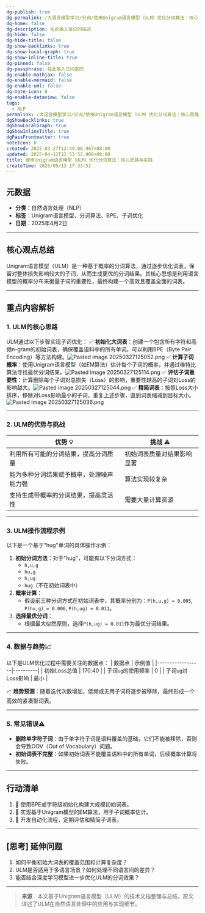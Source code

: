```yaml
---
dg-publish: true
dg-permalink: /大语言模型学习/分词/使用Unigram语言模型（ULM）优化分词算法：核心思路与实践
dg-home: false
dg-description: 在此输入笔记的描述
dg-hide: false
dg-hide-title: false
dg-show-backlinks: true
dg-show-local-graph: true
dg-show-inline-title: true
dg-pinned: false
dg-passphrase: 在此输入访问密码
dg-enable-mathjax: false
dg-enable-mermaid: false
dg-enable-uml: false
dg-note-icon: 0
dg-enable-dataview: false
tags:
  - NLP
permalink: /大语言模型学习/分词/使用Unigram语言模型（ULM）优化分词算法：核心思路与实践/
dgShowBacklinks: true
dgShowLocalGraph: true
dgShowInlineTitle: true
dgPassFrontmatter: true
noteIcon: 0
created: 2025-03-27T12:49:06.967+08:00
updated: 2025-04-12T12:53:52.908+08:00
title: 使用Unigram语言模型（ULM）优化分词算法：核心思路与实践
createTime: 2025/05/13 17:33:52
---
```




## 元数据
- **分类**：自然语言处理（NLP）
- **标签**：Unigram语言模型、分词算法、BPE、子词优化
- **日期**：2025年4月2日  

---



## 核心观点总结
Unigram语言模型（ULM）是一种基于概率的分词算法，通过逐步优化词表，保留对整体损失影响较大的子词，从而生成更优的分词结果。其核心思想是利用语言模型的概率分布来衡量子词的重要性，最终构建一个高效且覆盖全面的词表。

---



## 重点内容解析

### 1. **ULM的核心思路**
ULM通过以下步骤实现子词优化：
✅ **初始化大词表**：创建一个包含所有字符和高频n-gram的初始词表，确保覆盖语料中的所有单词。可以利用BPE（Byte Pair Encoding）等方法构建。![Pasted image 20250327125052.png](/img/user/%E9%99%84%E4%BB%B6/Pasted%20image%2020250327125052.png)
✅ **计算子词概率**：使用Unigram语言模型（如EM算法）估计每个子词的概率，并通过维特比算法寻找最优分词结果。![Pasted image 20250327125114.png](/img/user/%E9%99%84%E4%BB%B6/Pasted%20image%2020250327125114.png)
✅ **评估子词重要性**：计算删除每个子词对总损失（Loss）的影响，重要性越高的子词对Loss的影响越大。![Pasted image 20250327125044.png](/img/user/%E9%99%84%E4%BB%B6/Pasted%20image%2020250327125044.png)
✅ **精简词表**：按照Loss大小排序，移除对Loss影响最小的子词，重复上述步骤，直到词表缩减到目标大小。![Pasted image 20250327125036.png](/img/user/%E9%99%84%E4%BB%B6/Pasted%20image%2020250327125036.png)

---


### 2. **ULM的优势与挑战**
| 优势 💡 | 挑战 ⚠️ |
|--------|---------|
| 利用所有可能的分词结果，提高分词质量 | 初始词表质量对结果影响显著 |
| 能为多种分词结果赋予概率，处理噪声能力强 | 算法实现较复杂 |
| 支持生成带概率的分词结果，提高灵活性 | 需要大量计算资源 |

---


### 3. **ULM操作流程示例**
以下是一个基于"hug"单词的具体操作示例：
1. **初始分词方法**：对于"hug"，可能有以下分词方式：
   - `h,u,g`
   - `hu,g`
   - `h,ug`
   - `hug`（不在初始词表中）
2. **概率计算**：
   - 假设前三种分词方式在初始词表中，其概率分别为：`P(h,u,g) = 0.005`, `P(hu,g) = 0.006`, `P(h,ug) = 0.011`。
3. **选择最优分词**：
   - 根据最大似然原则，选择`P(h,ug) = 0.011`作为最优分词结果。

---


### 4. **数据与趋势📈**
以下是ULM优化过程中需要关注的数据点：
| 数据点           | 示例值   |
|------------------|----------|
| 初始Loss总值     | 170.40   |
| 子词`ug`的使用频率 | 0        |
| 子词`ug`对Loss影响 | 最小     |

📈 **趋势预测**：随着迭代次数增加，低频或无用子词将逐步被移除，最终形成一个高效的紧凑型词表。

---


### 5. **常见错误⚠️**
- **删除单字符子词**：由于单字符子词是语料覆盖的基础，它们不能被移除，否则会导致OOV（Out of Vocabulary）问题。
- **初始词表不完整**：如果初始词表不能覆盖语料中的所有单词，后续概率计算将失败。

---



## 行动清单
1. 📌 使用BPE或字符级初始化构建大规模初始词表。
2. 📌 实现基于Unigram模型的EM算法，用于子词概率估计。
3. 📌 开发自动化流程，定期评估和精简子词表。

---



## [思考] 延伸问题
1. 如何平衡初始大词表的覆盖范围和计算复杂度？
2. ULM是否适用于多语言场景？如何处理不同语言间的差异？
3. 能否结合深度学习模型进一步优化ULM的分词效果？

---

> **来源**：本文基于Unigram语言模型（ULM）的技术文档整理与总结，原文详述了ULM在自然语言处理中的应用与实现细节。
